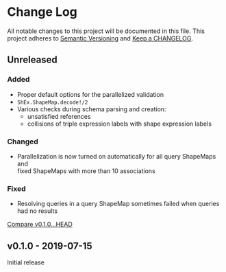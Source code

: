 # Change Log

All notable changes to this project will be documented in this file.
This project adheres to [Semantic Versioning](http://semver.org/) and
[Keep a CHANGELOG](http://keepachangelog.com).


## Unreleased

### Added

- Proper default options for the parallelized validation 
- `ShEx.ShapeMap.decode!/2`
- Various checks during schema parsing and creation:
	- unsatisfied references
	- collisions of triple expression labels with shape expression labels

### Changed

- Parallelization is now turned on automatically for all query ShapeMaps and  
  fixed ShapeMaps with more than 10 associations

### Fixed

- Resolving queries in a query ShapeMap sometimes failed when queries had no results  


[Compare v0.1.0...HEAD](https://github.com/marcelotto/shex-ex/compare/v0.1.0...HEAD)



## v0.1.0 - 2019-07-15

Initial release
